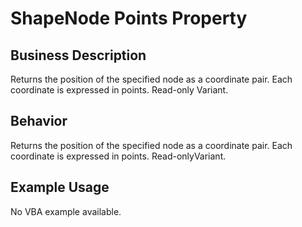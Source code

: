 # ShapeNode Points Property

## Business Description
Returns the position of the specified node as a coordinate pair. Each coordinate is expressed in points. Read-only Variant.

## Behavior
Returns the position of the specified node as a coordinate pair. Each coordinate is expressed in points. Read-onlyVariant.

## Example Usage
No VBA example available.